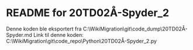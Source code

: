 # README for 20TD02Å-Spyder_2
Denne koden ble eksportert fra C:\WikiMigration\git\code_dump\20TD02Å-Spyder.md
Link til denne koden: C:\WikiMigration\git\code_repo\Python\20TD02Å-Spyder_2.py
